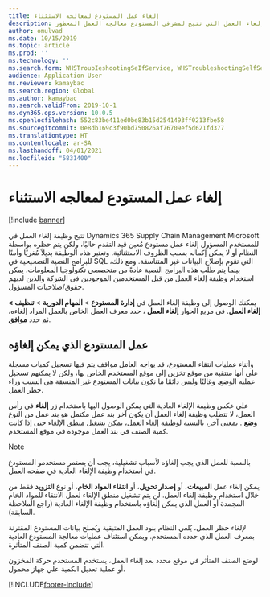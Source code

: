 ```yaml
---
title: إلغاء عمل المستودع لمعالجه الاستثناء
description: يصف هذا الموضوع وظيفة إلغاء العمل التي تتيح لمشرفي المستودع معالجه العمل المحظور.
author: omulvad
ms.date: 10/15/2019
ms.topic: article
ms.prod: ''
ms.technology: ''
ms.search.form: WHSTroubIeshootingSeIfService, WHSTroubleshootingSelfService
audience: Application User
ms.reviewer: kamaybac
ms.search.region: Global
ms.author: kamaybac
ms.search.validFrom: 2019-10-1
ms.dyn365.ops.version: 10.0.5
ms.openlocfilehash: 552c83be411ed0be83b15d2541493ff0213fbe58
ms.sourcegitcommit: 0e8db169c3f90bd750826af76709ef5d621fd377
ms.translationtype: HT
ms.contentlocale: ar-SA
ms.lasthandoff: 04/01/2021
ms.locfileid: "5831400"
---
```

# <a name="cancel-warehouse-work-for-exception-handling"></a>إلغاء عمل المستودع لمعالجه الاستثناء

[!include [banner](../includes/banner.md)]

تتيح وظيفة إلغاء العمل في Dynamics 365 Supply Chain Management Microsoft للمستخدم المسؤول إلغاء عمل مستودع مُعين قيد التقدم حاليًا، ولكن يتم حظره بواسطة النظام أو لا يمكن إكماله بسبب الظروف الاستثنائية. وتعتبر هذه الوظيفة بديلاً مُغريًا وأمنًا للبرامج النصية التصحيحية في SQL التي تقوم بإصلاح البيانات غير المتناسقة. ومع ذلك، بينما يتم طلب هذه البرامج النصية عادةً من متخصصي تكنولوجيا المعلومات، يمكن استخدام وظيفة إلغاء العمل من قبل المستخدمين الموجودين في الشركة والذين لديهم حقوق/صلاحيات المسؤول.

يمكنك الوصول إلى وظيفة إلغاء العمل في **إدارة المستودع** \> **المهام الدورية** \> **تنظيف \> إلغاء العمل**. في مربع الحوار **إلغاء العمل** ، حدد معرف العمل الخاص بالعمل المراد إلغاءه، ثم حدد **موافق**.

## <a name="warehouse-work-that-can-be-canceled"></a>عمل المستودع الذي يمكن إلغاؤه

وأثناء عمليات انتقاء المستودع، قد يواجه العامل مواقف يتم فيها تسجيل كميات مسجلة علي أنها منتقية من موقع تخزين إلى موقع المستخدم الخاص بها، ولكن لا يمكنهم تسجيل عمليه الوضع. وغالبًا وليس دائمًا ما تكون بيانات المستودع غير المتسقة هي السبب وراء حظر العمل.

علي عكس وظيفة الإلغاء العادية التي يمكن الوصول اليها باستخدام زر **إلغاء** في رأس العمل، لا تتطلب وظيفة إلغاء العمل أن يكون آخر بند عمل مكتمل هو بند عمل من النوع **وضع** . بمعني آخر، بالنسبة لوظيفة إلغاء العمل، يمكن تشغيل منطق الإلغاء حتى إذا كانت كمية الصنف في بند العمل موجودة في موقع المستخدم.

> [!NOTE]
> بالنسبة للعمل الذي يجب إلغاؤه لأسباب تشغيلية، يجب أن يستمر مستخدمو المستودع في استخدام وظيفة الإلغاء العادية في صفحه العمل.

يمكن إلغاء عمل **المبيعات**، أو **إصدار تحويل‬**، أو **‏‫انتقاء المواد الخام‬**، أو نوع **التزويد** فقط من خلال استخدام وظيفة إلغاء العمل. لن يتم تشغيل منطق الإلغاء لعمل الانتقاء للمواد الخام المجمدة أو العمل الذي يمكن إلغاؤه باستخدام وظيفة الإلغاء العادية (راجع الملاحظة السابقة).

لإلغاء حظر العمل، يُلغي النظام بنود العمل المتبقية ويُصلح بيانات المستودع المقترنة بمعرف العمل الذي حدده المستخدم. ويمكن استئناف عمليات معالجة المستودع العادية التي تتضمن كمية الصنف المتأثرة.

لوضع الصنف المتأثر في موقع محدد بعد إلغاء العمل، يستخدم المستخدم حركة المخزون أو عملية تعديل الكمية علي جهاز محمول.


[!INCLUDE[footer-include](../../includes/footer-banner.md)]